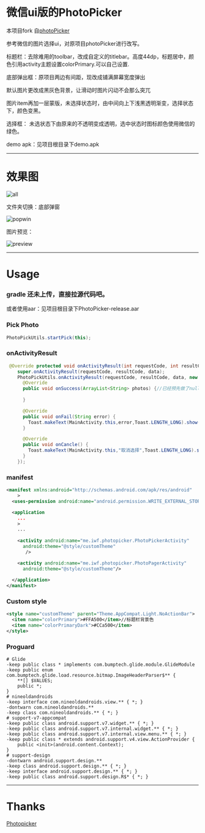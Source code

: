 
# 微信ui版的PhotoPicker
本项目fork 自[photoPicker](https://github.com/donglua/PhotoPicker)



参考微信的图片选择ui，对原项目photoPicker进行改写。

标题栏：去除难用的toolbar，改成自定义的titlebar。高度44dp，标题居中，颜色引用activity主题设置colorPrimary.可以自己设置.

底部弹出框：原项目两边有间距，现改成铺满屏幕宽度弹出

默认图片更改成黑灰色背景，让滑动时图片闪动不会那么突兀

图片item再加一层蒙版，未选择状态时，由中间向上下浅黑透明渐变，选择状态下，颜色变黑。

选择框： 未选状态下由原来的不透明变成透明，选中状态时图标颜色使用微信的绿色。



demo apk：见项目根目录下demo.apk





---

# 效果图
 ![all](all.jpg)




文件夹切换：底部弹窗



 ![popwin](popwin.jpg)





图片预览：

 ![preview](preview.jpg)



---

# Usage

### gradle 还未上传，直接拉源代码吧。

或者使用aar：见项目根目录下PhotoPicker-release.aar









### Pick Photo
```java
PhotoPickUtils.startPick(this);
```

### 

### onActivityResult
```java
 @Override protected void onActivityResult(int requestCode, int resultCode, Intent data) {
    super.onActivityResult(requestCode, resultCode, data);
    PhotoPickUtils.onActivityResult(requestCode, resultCode, data, new 		PhotoPickUtils.PickHandler() {
      @Override
      public void onSuccess(ArrayList<String> photos) {//已经预先做了null或size为0的判断
       
      }

      @Override
      public void onFail(String error) {
        Toast.makeText(MainActivity.this,error,Toast.LENGTH_LONG).show();
      }

      @Override
      public void onCancle() {
        Toast.makeText(MainActivity.this,"取消选择",Toast.LENGTH_LONG).show();
      }
    });
```

### manifest
```xml
<manifest xmlns:android="http://schemas.android.com/apk/res/android"
    >
  <uses-permission android:name="android.permission.WRITE_EXTERNAL_STORAGE"/>

  <application
    ...
    >
    ...
    
    <activity android:name="me.iwf.photopicker.PhotoPickerActivity"
      android:theme="@style/customTheme" 
       />

    <activity android:name="me.iwf.photopicker.PhotoPagerActivity"
      android:theme="@style/customTheme"/>
    
  </application>
</manifest>
```
### Custom style
```xml
<style name="customTheme" parent="Theme.AppCompat.Light.NoActionBar">
  <item name="colorPrimary">#FFA500</item>//标题栏背景色
  <item name="colorPrimaryDark">#CCa500</item>
</style>
```



### Proguard

```
# Glide
-keep public class * implements com.bumptech.glide.module.GlideModule
-keep public enum com.bumptech.glide.load.resource.bitmap.ImageHeaderParser$** {
    **[] $VALUES;
    public *;
}
# nineoldandroids
-keep interface com.nineoldandroids.view.** { *; }
-dontwarn com.nineoldandroids.**
-keep class com.nineoldandroids.** { *; }
# support-v7-appcompat
-keep public class android.support.v7.widget.** { *; }
-keep public class android.support.v7.internal.widget.** { *; }
-keep public class android.support.v7.internal.view.menu.** { *; }
-keep public class * extends android.support.v4.view.ActionProvider {
    public <init>(android.content.Context);
}
# support-design
-dontwarn android.support.design.**
-keep class android.support.design.** { *; }
-keep interface android.support.design.** { *; }
-keep public class android.support.design.R$* { *; }
```

---

# Thanks 

[Photopicker](https://github.com/donglua/PhotoPicker)

